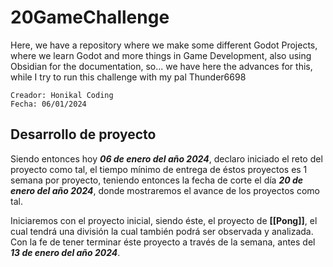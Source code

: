 # 20GameChallenge
Here, we have a repository where we make some different Godot Projects, where we learn Godot and more things in Game Development, also using Obsidian for the documentation, so... we have here the advances for this, while I try to run this challenge with my pal Thunder6698

```
Creador: Honikal Coding
Fecha: 06/01/2024
```

## Desarrollo de proyecto

Siendo entonces hoy ***06 de enero del año 2024***, declaro iniciado el reto del proyecto como tal, el tiempo mínimo de entrega de éstos proyectos es 1 semana por proyecto, teniendo entonces la fecha de corte el día ***20 de enero del año 2024***, donde mostraremos el avance de los proyectos como tal.

Iniciaremos con el proyecto inicial, siendo éste, el proyecto de **[[Pong]]**, el cual tendrá una división la cual también podrá ser observada y analizada. Con la fe de tener terminar éste proyecto a través de la semana, antes del ***13 de enero del año 2024***.
